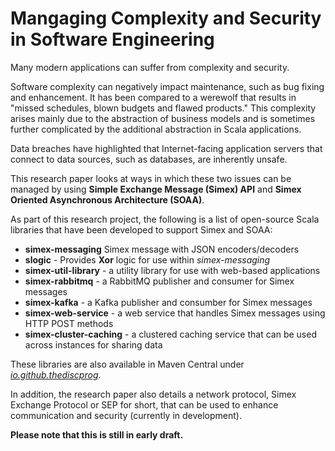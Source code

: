 # Mangaging Complexity and Security in Software Engineering

Many modern applications can suffer from complexity and security.

Software complexity can negatively impact maintenance, such as bug fixing and enhancement. It has been compared to a werewolf that results in "missed schedules, blown budgets and flawed products." This complexity arises mainly due to the abstraction of business models and is sometimes further complicated by the additional abstraction in Scala applications.

Data breaches have highlighted that Internet-facing application servers that connect to data sources, such as databases, are inherently unsafe.

This research paper looks at ways in which these two issues can be managed by using **Simple Exchange Message (Simex) API** and **Simex Oriented Asynchronous Architecture (SOAA)**.

As part of this research project, the following is a list of open-source Scala libraries that have been developed to support Simex and SOAA:

- **simex-messaging** Simex message with JSON encoders/decoders
- **slogic** - Provides **Xor** logic for use within *simex-messaging*
- **simex-util-library** - a utility library for use with web-based applications
- **simex-rabbitmq** - a RabbitMQ publisher and consumer for Simex messages
- **simex-kafka** - a Kafka publisher and consumber for Simex messages
- **simex-web-service** - a web service that handles Simex messages using HTTP POST methods
- **simex-cluster-caching** - a clustered caching service that can be used across instances for sharing data

These libraries are also available in Maven Central under [*io.github.thediscprog*](https://mvnrepository.com/artifact/io.github.thediscprog).

In addition, the research paper also details a network protocol, Simex Exchange Protocol or SEP for short, that can be used to enhance communication and security (currently in development).

**Please note that this is still in early draft.**
